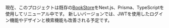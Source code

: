 現在、このプロジェクトは既存の[BookStore](https://github.com/hyoni91/bookstore)をNext.js、Prisma、TypeScriptを使用してリニューアル中です。
新しいバージョンでは、JWTを使用したログイン機能やデザインと検索機能も改善される予定です。
